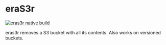 eraS3r
==

[![eras3r native build](https://github.com/AdamBien/eras3r/actions/workflows/main.yml/badge.svg)](https://github.com/AdamBien/eras3r/actions/workflows/main.yml)

eras3r removes a S3 bucket with all its contents. Also works on versioned buckets.
